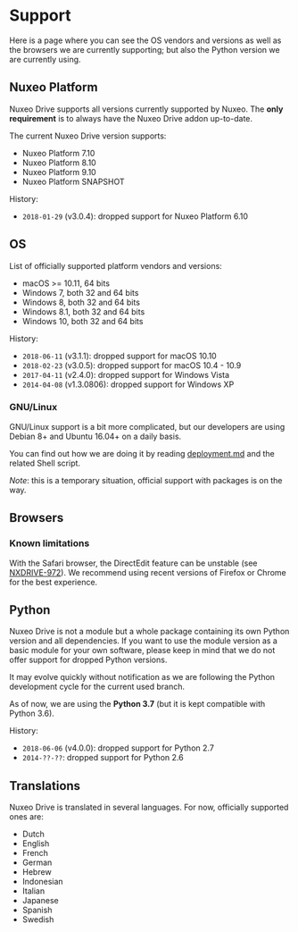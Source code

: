 # Support

Here is a page where you can see the OS vendors and versions as well as the browsers we are currently supporting; but also the Python version we are currently using.

## Nuxeo Platform

Nuxeo Drive supports all versions currently supported by Nuxeo.
The **only requirement** is to always have the Nuxeo Drive addon up-to-date.

The current Nuxeo Drive version supports:

- Nuxeo Platform 7.10
- Nuxeo Platform 8.10
- Nuxeo Platform 9.10
- Nuxeo Platform SNAPSHOT

History:

- `2018-01-29` (v3.0.4): dropped support for Nuxeo Platform 6.10

## OS

List of officially supported platform vendors and versions:

- macOS >= 10.11, 64 bits
- Windows 7, both 32 and 64 bits
- Windows 8, both 32 and 64 bits
- Windows 8.1, both 32 and 64 bits
- Windows 10, both 32 and 64 bits

History:

- `2018-06-11` (v3.1.1): dropped support for macOS 10.10
- `2018-02-23` (v3.0.5): dropped support for macOS 10.4 - 10.9
- `2017-04-11` (v2.4.0): dropped support for Windows Vista
- `2014-04-08` (v1.3.0806): dropped support for Windows XP

### GNU/Linux

GNU/Linux support is a bit more complicated, but our developers are using Debian 8+ and Ubuntu 16.04+ on a daily basis.

You can find out how we are doing it by reading [deployment.md](https://github.com/nuxeo/nuxeo-drive/blob/master/docs/deployment.md) and the related Shell script.

_Note_: this is a temporary situation, official support with packages is on the way.

## Browsers

### Known limitations

With the Safari browser, the DirectEdit feature can be unstable (see [NXDRIVE-972](https://jira.nuxeo.com/browse/NXDRIVE-972)).
We recommend using recent versions of Firefox or Chrome for the best experience.

## Python

Nuxeo Drive is not a module but a whole package containing its own Python version and all dependencies.
If you want to use the module version as a basic module for your own software, please keep in mind that we do not offer support for dropped Python versions.

It may evolve quickly without notification as we are following the Python development cycle for the current used branch.

As of now, we are using the __Python 3.7__ (but it is kept compatible with Python 3.6).

History:

- `2018-06-06` (v4.0.0): dropped support for Python 2.7
- `2014-??-??`: dropped support for Python 2.6


## Translations

Nuxeo Drive is translated in several languages. For now, officially supported ones are:

- Dutch
- English
- French
- German
- Hebrew
- Indonesian
- Italian
- Japanese
- Spanish
- Swedish
